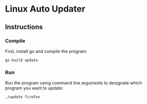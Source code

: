 # Linux Auto Updater

## Instructions

### Compile
First, install go and compile the program:
```
go build update
```

### Run
Run the program using command line arguments to designate which program you want to update:
```
./update firefox
```